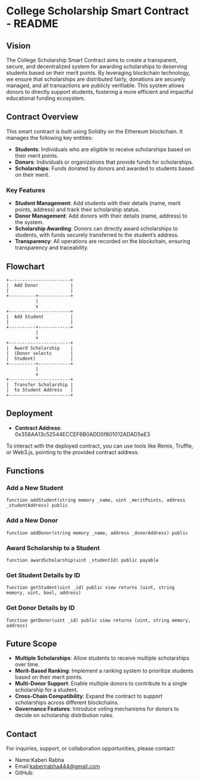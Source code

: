 # College Scholarship Smart Contract - README


## Vision

The College Scholarship Smart Contract aims to create a transparent, secure, and decentralized system for awarding scholarships to deserving students based on their merit points. By leveraging blockchain technology, we ensure that scholarships are distributed fairly, donations are securely managed, and all transactions are publicly verifiable. This system allows donors to directly support students, fostering a more efficient and impactful educational funding ecosystem.

## Contract Overview

This smart contract is built using Solidity on the Ethereum blockchain. It manages the following key entities:
- **Students**: Individuals who are eligible to receive scholarships based on their merit points.
- **Donors**: Individuals or organizations that provide funds for scholarships.
- **Scholarships**: Funds donated by donors and awarded to students based on their merit.

### Key Features
- **Student Management**: Add students with their details (name, merit points, address) and track their scholarship status.
- **Donor Management**: Add donors with their details (name, address) to the system.
- **Scholarship Awarding**: Donors can directly award scholarships to students, with funds securely transferred to the student’s address.
- **Transparency**: All operations are recorded on the blockchain, ensuring transparency and traceability.

## Flowchart

```plaintext
+-----------------------+
|  Add Donor            |
|                       |
+----------+------------+
           |
           v
+-----------------------+
|  Add Student          |
|                       |
+----------+------------+
           |
           v
+-----------------------+
|  Award Scholarship    |
|  (Donor selects       |
|  Student)             |
+----------+------------+
           |
           v
+-----------------------+
|  Transfer Scholarship |
|  to Student Address   |
+-----------------------+
```

## Deployment

- **Contract Address**: 0x358AA13c52544ECCEF6B0ADD0f801012ADAD5eE3
  
To interact with the deployed contract, you can use tools like Remix, Truffle, or Web3.js, pointing to the provided contract address.

## Functions

### Add a New Student
```solidity
function addStudent(string memory _name, uint _meritPoints, address _studentAddress) public
```

### Add a New Donor
```solidity
function addDonor(string memory _name, address _donorAddress) public
```

### Award Scholarship to a Student
```solidity
function awardScholarship(uint _studentId) public payable
```

### Get Student Details by ID
```solidity
function getStudent(uint _id) public view returns (uint, string memory, uint, bool, address)
```

### Get Donor Details by ID
```solidity
function getDonor(uint _id) public view returns (uint, string memory, address)
```

## Future Scope

- **Multiple Scholarships**: Allow students to receive multiple scholarships over time.
- **Merit-Based Ranking**: Implement a ranking system to prioritize students based on their merit points.
- **Multi-Donor Support**: Enable multiple donors to contribute to a single scholarship for a student.
- **Cross-Chain Compatibility**: Expand the contract to support scholarships across different blockchains.
- **Governance Features**: Introduce voting mechanisms for donors to decide on scholarship distribution rules.

## Contact

For inquiries, support, or collaboration opportunities, please contact:

- Name:Kaberi Rabha
- Email:kaberirabha444@gmail.com
- GitHub:
